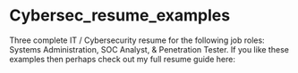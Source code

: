 # Cybersec_resume_examples
Three complete IT / Cybersecurity resume for the following job roles: Systems Administration, SOC Analyst, &amp; Penetration Tester. If you like these examples then perhaps check out my full resume guide here: 
